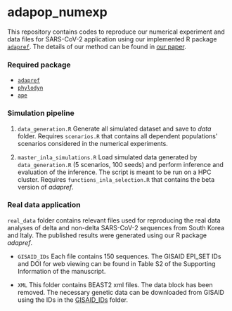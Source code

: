 # adapop_numexp
This repository contains codes to reproduce our numerical experiment and data files for SARS-CoV-2 application using our implemented R package [`adapref`](https://github.com/lorenzocapp/adapref). The details of our method can be found in [our paper](). 

### Required package
* [`adapref`](https://github.com/lorenzocapp/adapref)
* [`phylodyn`](https://github.com/JuliaPalacios/phylodyn)
* [`ape`](https://cran.r-project.org/web/packages/ape/index.html)


### Simulation pipeline
1. `data_generation.R`
Generate all simulated dataset and save to *data* folder. 
Requires `scenarios.R` that contains all dependent populations' scenarios considered in the numerical experiments.  

2. `master_inla_simulations.R`
Load simulated data generated by `data_generation.R` (5 scenarios, 100 seeds) and perform inference and evaluation of the inference. The script is meant to be run on a HPC cluster. 
Requires `functions_inla_selection.R` that contains the beta version of *adapref*.


### Real data application
`real_data` folder contains relevant files used for reproducing the real data analyses of delta and non-delta SARS-CoV-2 sequences from South Korea and Italy. The published results were generated using our R package *adapref*.

* `GISAID_IDs`
Each file contains 150 sequences. The GISAID EPI_SET IDs and DOI for web viewing can be found in Table S2 of the Supporting Information of the manuscript.   

* `XML`
This folder contains BEAST2 xml files. The data block has been removed. The necessary genetic data can be downloaded from GISAID using the IDs in the [GISAID_IDs](real_data/GISAID_IDs) folder. 

